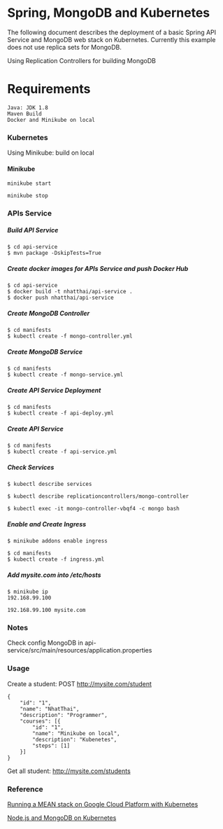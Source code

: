 # Spring, MongoDB and Kubernetes
The following document describes the deployment of a basic Spring API Service and MongoDB web stack on Kubernetes. Currently this example does not use replica sets for MongoDB.

Using Replication Controllers for building MongoDB

# Requirements
    Java: JDK 1.8
    Maven Build
    Docker and Minikube on local

### Kubernetes
Using Minikube: build on local

#### Minikube
```
minikube start
```

```
minikube stop
```

### APIs Service
##### Build API Service
```
$ cd api-service
$ mvn package -DskipTests=True
```

##### Create docker images for APIs Service and push Docker Hub
```
$ cd api-service
$ docker build -t nhatthai/api-service .
$ docker push nhatthai/api-service
```

##### Create MongoDB Controller
```
$ cd manifests
$ kubectl create -f mongo-controller.yml
```

##### Create MongoDB Service
```
$ cd manifests
$ kubectl create -f mongo-service.yml
```

##### Create API Service Deployment
```
$ cd manifests
$ kubectl create -f api-deploy.yml
```

##### Create API Service
```
$ cd manifests
$ kubectl create -f api-service.yml
```

##### Check Services
```
$ kubectl describe services
```

```
$ kubectl describe replicationcontrollers/mongo-controller
```

```
$ kubectl exec -it mongo-controller-vbqf4 -c mongo bash
```

##### Enable and Create Ingress
```
$ minikube addons enable ingress
```

```
$ cd manifests
$ kubectl create -f ingress.yml
```

##### Add mysite.com into /etc/hosts
```
$ minikube ip
192.168.99.100
```

```
192.168.99.100 mysite.com
```

### Notes
Check config MongoDB in api-service/src/main/resources/application.properties


### Usage

Create a student: POST http://mysite.com/student
```
{
	"id": "1",
	"name": "NhatThai",
	"description": "Programmer",
	"courses": [{
		"id": "1",
		"name": "Minikube on local",
		"description": "Kubenetes",
		"steps": [1]
	}]
}
```

Get all student: http://mysite.com/students


### Reference
[Running a MEAN stack on Google Cloud Platform with Kubernetes](https://medium.com/google-cloud/running-a-mean-stack-on-google-cloud-platform-with-kubernetes-149ca81c2b5d)

[Node.js and MongoDB on Kubernetes](https://github.com/kubernetes/examples/tree/master/staging/nodesjs-mongodb)